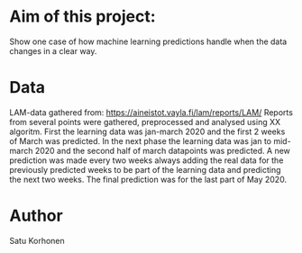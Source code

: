 # Aim of this project:

Show one case of how machine learning predictions handle when the data changes
in a clear way.

# Data

LAM-data gathered from: https://aineistot.vayla.fi/lam/reports/LAM/
Reports from several points were gathered, preprocessed and analysed using 
XX algoritm. First the learning data was jan-march 2020 and the first 2 weeks
of March was predicted. In the next phase the learning data was jan to 
mid-march 2020 and the second half of march datapoints was predicted. A new
prediction was made every two weeks always adding the real data for the 
previously predicted weeks to be part of the learning data and predicting the 
next two weeks. The final prediction was for the last part of May 2020.

# Author

Satu Korhonen
